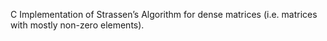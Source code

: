 C Implementation of Strassen’s Algorithm for dense matrices (i.e. matrices with mostly non-zero elements).
